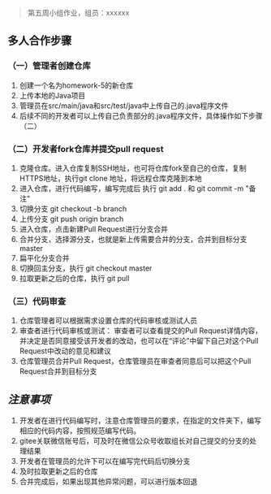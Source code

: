 > 第五周小组作业，组员：xxxxxx

## 多人合作步骤

### （一）管理者创建仓库

1. 创建一个名为homework-5的新仓库
2. 上传本地的Java项目
3. 管理员在src/main/java和src/test/java中上传自己的.java程序文件
4. 后续不同的开发者可以上传自己负责部分的.java程序文件，具体操作如下步骤（二）

### （二）开发者fork仓库并提交pull request

1. 克隆仓库。进入仓库复制SSH地址，也可将仓库fork至自己的仓库，复制HTTPS地址，执行git clone 地址，将远程仓库克隆到本地
2. 进入仓库，进行代码编写，编写完成后 执行 git add . 和 git commit -m "备注"   
3. 切换分支 git checkout -b branch
4. 上传分支 git push origin branch
5. 进入仓库，点击新建Pull Request进行分支合并
6. 合并分支，选择源分支，也就是新上传需要合并的分支，合并到目标分支 master
7. 扁平化分支合并
8. 切换回主分支，执行 git checkout master
9. 拉取更新之后的仓库，执行 git pull

### （三）代码审查

1. 仓库管理者可以根据需求设置仓库的代码审核或测试人员
2. 审查者进行代码审核或测试：
   审查者可以查看提交的Pull Request详情内容，并决定是否同意接受该开发者的改动，也可以在“评论”中留下自己对这个Pull Request中改动的意见和建议
3. 仓库管理员合并Pull Request，仓库管理员在审查者同意后可以把这个Pull Request合并到目标分支

## *注意事项*

1. 开发者在进行代码编写时，注意仓库管理员的要求，在指定的文件夹下，编写相应的代码内容，按照规范编写代码。
2. gitee关联微信账号后，可及时在微信公众号收取组长对自己提交的分支的处理结果
3. 开发者在管理员的允许下可以在编写完代码后切换分支
4. 及时拉取更新之后的仓库
5. 合并完成后，如果出现其他异常问题，可以进行版本回退